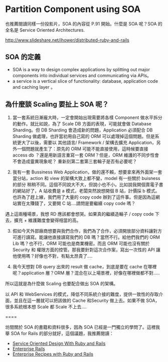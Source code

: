 # Partition Component using SOA

也推薦閱讀同樣一份投影片，SOA 的內容從 P.91 開始。什麼是 SOA 呢？SOA 的全名是 Service Oriented Architectures.

<http://www.slideshare.net/ihower/distributed-ruby-and-rails>

## SOA 的定義
* SOA is a way to design complex applications by splitting out major components into individual services and communicating via APIs。
* a service is a vertical slice of functionality: database, application code and caching layer 。

## 為什麼談 Scaling 要扯上 SOA 呢？

1. 當一套系統日漸龐大時，一定會開始出現需要將各樣 Component 做水平拆分的動作。就比如說，為了 Scale DB 方面的表現，可能就會做 Database Sharding。但 DB Sharding 會造成新的問題，Application 必須配合 DB Sharding 做處理，也許當初用自己寫的 ORM 可以處理掉這個問題。但是系統更大了以後，需要以 其他語言/ Framework / 架構去擴充 Application，另外一個問題就產生了：原先的 ORM 可能不能直接使用，這時候要直接 access db ？還是用新語言重寫一套 ORM？但是，ORM 維護的不同步性會不會造成靈異現象呢？ 重新刻第二套第三套輪子是否有必要呢？

2. 我有一套 Bussiness Web Application，做的還不賴，想要拿來再外面架一套當分站，action 和 view 的架構大致上都不變，model 有一些關於 buisness 的部分 稍稍不同。這個不同說大不大，但說小也不小。比如說我開個賣電子書的網站好了，A 站收費是 a 模式，老闆突然說想開個 B 站，計價採 b 模式。也許為了趕上線，我們用了大量的 copy code 辦到了這件事。但是因為這網站實在太賺錢了，又要開 C 站….請問是要繼續 copy code 嗎？

遇上這兩種場景，我想 RD 應該都會想哭。如果真的繼續造輪子 / copy code 下去，擴充 + 維護難度會變得相當的高。

3. 假如今天外部廠商想要與我們合作，我們為了合作，必須開放部分資料讓對方可進行讀寫。能讓他直接讀寫我們的 DB 嗎？當然不行。給他們我們的 ORM Lib 嗎？也不行，ORM 可能也是商業機密。而且 ORM 可能也沒有關於 Security 和 權限方面的控管。那我要針對這次合作案，寫出一次性的 API 讓他使用嗎？好像也不對，有點太昂貴了….

4. 我今天想對 DB query 出來的 result 做 cache，到底是要在 cache 在哪裡呢？application 層？ORM 層？混合在以上場景裡，好像在哪裡做都不對…..

所以這就是為什麼做 Scaling 也要配合做出 SOA 的架構。

以 API 和 WebServices 的模式，降低不同系統介接的難度，提供一致性的存取介面，並且在這一層就可以把該做的 Cache 和Security 做上去。如果不做 SOA，很多系統根本想 Scale 都 Scale 不上去….

====

坊間關於 SOA 的書籍和資料很多，因為 SOA 已經是一門獨立的學問了。這裡我舉 SOA for Rails 的部分就好，這個議題，我推薦閱讀：

* [Service Oriented Design With Ruby and Rails](http://www.informit.com/store/product.aspx?isbn=0321700104)
* [Enterprise Rails](http://oreilly.com/catalog/9780596515201)
* [Enterprise Recipes with Ruby and Rails](http://www.pragprog.com/titles/msenr/enterprise-recipes-with-ruby-and-rails)
